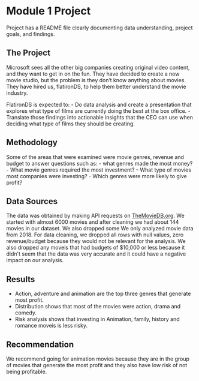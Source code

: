# Module 1 Project

Project has a README file clearly documenting data understanding, project goals, and findings.

## The Project

Microsoft sees all the other big companies creating original video content, and they want to get in on the fun. They have decided to create a new movie studio, but the problem is they don’t know anything about movies. They have hired us, flatironDS, to help them better understand the movie industry.

FlatironDS is expected to:
        - Do data analysis and create a presentation that explores what type of films are currently doing the best at the box office. 
        - Translate those findings into actionable insights that the CEO can use when deciding what type of films they should be creating.


## Methodology 

Some of the areas that were examined were movie genres, revenue and budget to answer questions such as:
    - what genres made the most money?
    - What movie genres required the most investment?
    - What type of movies most companies were investing?
    - Which genres were more likely to give profit?
 

## Data Sources

The data was obtained by making API requests on [TheMovieDB.org](https://www.themoviedb.org/?language=en-US). We started with almost 6000 movies and after cleaning we had about 144 movies in our dataset. We also dropped some 
We only analyzed movie data from 2018. For data cleaning, we dropped all rows with null values, zero revenue/budget because they would not be relevant for the analysis. We also dropped any moveis that had budgets of $10,000 or less because it didn't seem that the data was very accurate and it could have a negative impact on our analysis.


## Results

 - Action, adventure and animation are the top three genres that generate most profit.
 - Distribution shows that most of the movies were action, drama and comedy.
 - Risk analysis shows that investing in Animation, family, history and romance moveis is less risky.
 
 
 ## Recommendation
 We recommend going for animation movies because they are in the group of movies that generate the most profit and they also have low risk of not being profitable.
 


